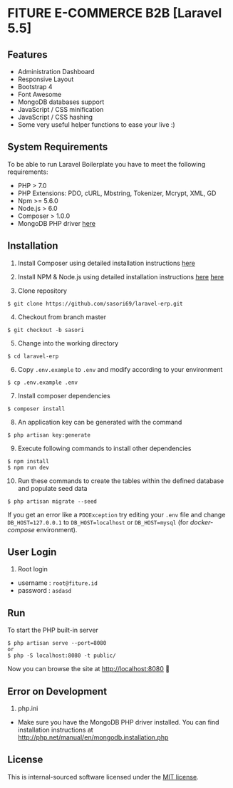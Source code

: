 # FITURE E-COMMERCE B2B [Laravel 5.5]

## Features
- Administration Dashboard 
- Responsive Layout
- Bootstrap 4
- Font Awesome
- MongoDB databases support
- JavaScript / CSS minification
- JavaScript / CSS hashing
- Some very useful helper functions to ease your live :)

## System Requirements
To be able to run Laravel Boilerplate you have to meet the following requirements:
- PHP > 7.0
- PHP Extensions: PDO, cURL, Mbstring, Tokenizer, Mcrypt, XML, GD
- Npm >= 5.6.0
- Node.js > 6.0
- Composer > 1.0.0
- MongoDB PHP driver [here](http://php.net/manual/en/mongodb.installation.php)

## Installation
1. Install Composer using detailed installation instructions [here](https://getcomposer.org/doc/00-intro.md#installation-linux-unix-osx)
2. Install NPM & Node.js using detailed installation instructions [here](https://www.npmjs.com/get-npm) [here](https://nodejs.org/en/download/package-manager/)

3. Clone repository
```
$ git clone https://github.com/sasori69/laravel-erp.git
```
4. Checkout from branch master
```
$ git checkout -b sasori
```
5. Change into the working directory
```
$ cd laravel-erp
```
6. Copy `.env.example` to `.env` and modify according to your environment
```
$ cp .env.example .env
```
7. Install composer dependencies
```
$ composer install
```
8. An application key can be generated with the command
```
$ php artisan key:generate
```
9. Execute following commands to install other dependencies
```
$ npm install
$ npm run dev
```
10. Run these commands to create the tables within the defined database and populate seed data
```
$ php artisan migrate --seed
```
If you get an error like a `PDOException` try editing your `.env` file and change `DB_HOST=127.0.0.1` to `DB_HOST=localhost` or `DB_HOST=mysql` (for *docker-compose* environment).

## User Login
1. Root login

- username : ```root@fiture.id```
- password : ```asdasd```

## Run

To start the PHP built-in server
```
$ php artisan serve --port=8080
or
$ php -S localhost:8080 -t public/
```

Now you can browse the site at [http://localhost:8080](http://localhost:8080)  🙌

## Error on Development

1. php.ini
- Make sure you have the MongoDB PHP driver installed. You can find installation instructions at http://php.net/manual/en/mongodb.installation.php

## License

This is internal-sourced software licensed under the [MIT license](LICENSE).
